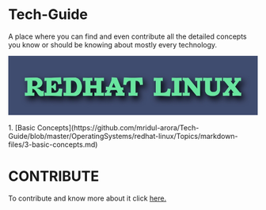 # Tech-Guide
A place where you can find and even contribute all the detailed concepts you know or should be knowing about mostly every technology. 

<p align="center">
  <img src="https://github.com/mridul-arora/Tech-Guide/blob/master/OperatingSystems/redhat-linux/redhat-linux.jpg">
</p>
1. [Basic Concepts](https://github.com/mridul-arora/Tech-Guide/blob/master/OperatingSystems/redhat-linux/Topics/markdown-files/3-basic-concepts.md)


# CONTRIBUTE 
To contribute and know more about it click [here.]()